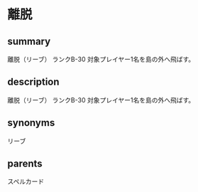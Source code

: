 # 離脱

## summary
離脱（リーブ）
ランクB-30
対象プレイヤー1名を島の外へ飛ばす。
## description
離脱（リーブ）
ランクB-30
対象プレイヤー1名を島の外へ飛ばす。
## synonyms
リーブ
## parents
スペルカード

